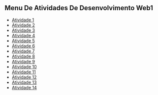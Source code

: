 ## Menu De Atividades De Desenvolvimento Web1

- [Atividade 1](https://neguin05.github.io/Atividade-1-Web1/)
- [Atividade 2](https://neguin05.github.io/Atividade-2-Web1/)
- [Atividade 3]()
- [Atividade 4]()
- [Atividade 5]()
- [Atividade 6]()
- [Atividade 7]()
- [Atividade 8]()
- [Atividade 9]()
- [Atividade 10]()
- [Atividade 11]()
- [Atividade 12]()
- [Atividade 13]()
- [Atividade 14]()
